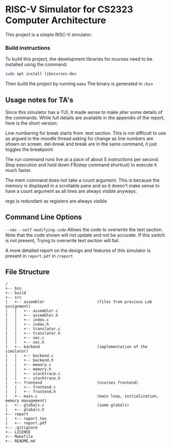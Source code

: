 # RISC-V Simulator for CS2323 Computer Architecture

This project is a simple RISC-V simulator.

### Build instructions
To build this project, the development libraries for ncurses need to be installed using the command:

```bash
sudo apt install libncurses-dev
```

Then build the project by running `make`
The binary is generated in `/bin`

## Usage notes for TA's

Since this simulator has a TUI, It made sense to make alter some details of the commands. While full details are available in the appendix of the report, here is the short version:

Line numbering for break starts from .text section. This is not difficult to use as argued in the moodle thread asking for change as line numbers are shown on screen.
del-break and break are in the same command, it just toggles the breakpoint

The run command runs live at a pace of about 5 instructions per second.
Stop execution and hold down F8(step command shortcut) to execute it much faster.

The mem command does not take a count argument. This is because the memory is displayed in a scrollable pane and so it doesn't make sense to have a count argument as all lines are always visible anyways.

regs is redundant as registers are always visible

## Command Line Options

`--smc`
`--self-modifying-code`
Allows the code to overwrite the text section. Note that the code shown will not update and not be accurate.
If this switch is not present, Trying to overwrite text section will fail.

A more detailed report on the design and features of this simulator is present in `report.pdf` in `/report`

## File Structure

```
/
+-- bin
+-- build
+-- src
|   +-- assembler                       (files from previous Lab assignment)
|   |   +-- assembler.c
|   |   +-- assembler.h
|   |   +-- index.c
|   |   +-- index.h
|   |   +-- translator.c
|   |   +-- translator.h
|   |   +-- vec.c
|   |   +-- vec.h
|   +-- backend                         (implementation of the simulator)
|   |   +-- backend.c
|   |   +-- backend.h
|   |   +-- memory.c
|   |   +-- memory.h
|   |   +-- stacktrace.c
|   |   +-- stacktrace.h
|   +-- frontend                        (ncurses frontend)
|   |   +-- frontend.c
|   |   +-- frontend.h
|   +-- main.c                          (main loop, initialization, memory management)
|   +-- globals.c                       (some globals)
|   +-- globals.h
+-- report
|   +-- report.tex
|   +-- report.pdf
+-- .gitignore
+-- LICENSE
+-- Makefile
+-- README.md
```